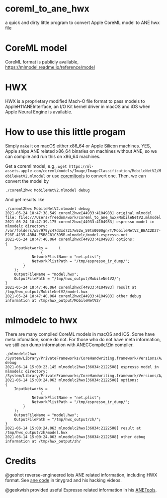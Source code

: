 # coreml_to_ane_hwx
a quick and dirty little program to convert Apple CoreML model to ANE hwx file

# CoreML model
CoreML format is publicly available, https://mlmodel.readme.io/reference/model

# HWX
HWX is a proprietary modified Mach-O file format to pass models to AppleH11ANEInterface, an I/O Kit kernel driver in macOS and iOS when Apple Neural Engine is available.

# How to use this little progam
Simply `make` it on macOS either x86_64 or Apple Silicon machines. YES, Apple ships ANE related x86_64 binaries on machines without ANE, so we can compile and run this on x86_64 machines.

Get a coreml model, e.g., `wget https://ml-assets.apple.com/coreml/models/Image/ImageClassification/MobileNetV2/MobileNetV2.mlmodel` or use [coremltools](https://github.com/apple/coremltools) to convert one. Then, we can convert the model by
```
./coreml2hwx MobileNetV2.mlmodel debug
```
And get results like

```
./coreml2hwx MobileNetV2.mlmodel debug
2021-05-24 18:47:38.549 coreml2hwx[44933:4104983] original mlmodel file: file:///Users/freedom/work/coreml_to_ane_hwx/MobileNetV2.mlmodel 
2021-05-24 18:47:39.175 coreml2hwx[44933:4104983] espresso model in mlmodelc directory: /var/folders/w5/979yc47d3xd7217w52w_59tm0000gn/T/MobileNetV2_BBAC2D27-E28E-4135-ABB4-E5B8C81C395B.mlmodelc/model.espresso.net 
2021-05-24 18:47:40.064 coreml2hwx[44933:4104983] options:
{
    InputNetworks =     (
                {
            NetworkPlistName = "net.plist";
            NetworkPlistPath = "/tmp/espresso_ir_dump/";
        }
    );
    OutputFileName = "model.hwx";
    OutputFilePath = "/tmp/hwx_output/MobileNetV2/";
}
2021-05-24 18:47:40.064 coreml2hwx[44933:4104983] result at /tmp/hwx_output/MobileNetV2/model.hwx
2021-05-24 18:47:40.064 coreml2hwx[44933:4104983] other debug information at /tmp/hwx_output/MobileNetV2/
```

# mlmodelc to hwx
There are many compiled CoreML models in macOS and iOS. Some have meta infomation; some do not. For those
who do not have meta information, we still can dump information with ANECCompile/Zin compiler.

```
./mlmodelc2hwx /System/Library/PrivateFrameworks/CoreHandwriting.framework/Versions/A/Resources/zh.bundle debug
2021-06-14 15:00:23.145 mlmodelc2hwx[36034:2122508] espresso model in mlmodelc directory: /System/Library/PrivateFrameworks/CoreHandwriting.framework/Versions/A/Resources/zh.bundle/model.espresso.net 
2021-06-14 15:00:24.063 mlmodelc2hwx[36034:2122508] options:
{
    InputNetworks =     (
                {
            NetworkPlistName = "net.plist";
            NetworkPlistPath = "/tmp/espresso_ir_dump/";
        }
    );
    OutputFileName = "model.hwx";
    OutputFilePath = "/tmp/hwx_output/zh/";
}
2021-06-14 15:00:24.063 mlmodelc2hwx[36034:2122508] result at /tmp/hwx_output/zh/model.hwx
2021-06-14 15:00:24.063 mlmodelc2hwx[36034:2122508] other debug information at /tmp/hwx_output/zh/
```

# Credits
@geohot reverse-engineered lots ANE related information, including HWX format. See [ane code](https://github.com/geohot/tinygrad/tree/master/ane) in tinygrad and his hacking videos.

@geekwish provided useful Espresso related information in his [ANETools](https://github.com/antgroup-arclab/ANETools).
